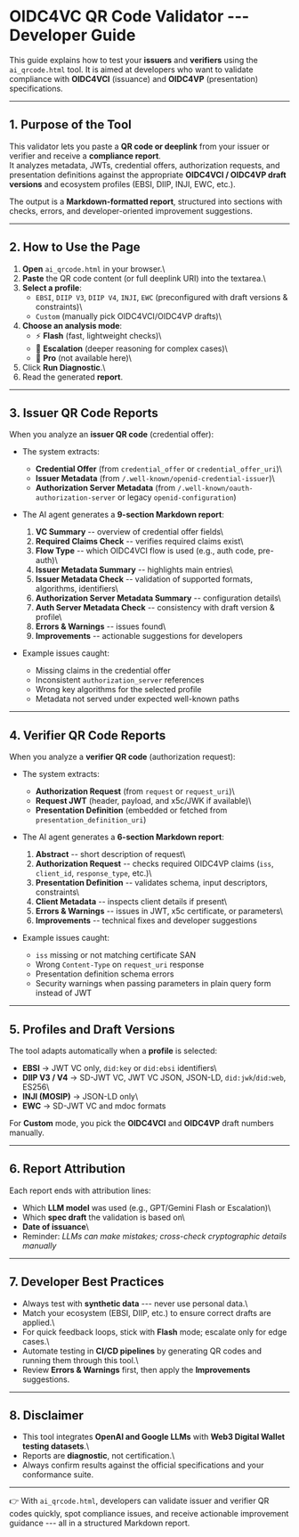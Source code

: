 # OIDC4VC QR Code Validator --- Developer Guide

This guide explains how to test your **issuers** and **verifiers** using
the `ai_qrcode.html` tool. It is aimed at developers who want to
validate compliance with **OIDC4VCI** (issuance) and **OIDC4VP**
(presentation) specifications.

------------------------------------------------------------------------

## 1. Purpose of the Tool

This validator lets you paste a **QR code or deeplink** from your issuer
or verifier and receive a **compliance report**.\
It analyzes metadata, JWTs, credential offers, authorization requests,
and presentation definitions against the appropriate **OIDC4VCI /
OIDC4VP draft versions** and ecosystem profiles (EBSI, DIIP, INJI, EWC,
etc.).

The output is a **Markdown-formatted report**, structured into sections
with checks, errors, and developer-oriented improvement suggestions.

------------------------------------------------------------------------

## 2. How to Use the Page

1.  **Open** `ai_qrcode.html` in your browser.\
2.  **Paste** the QR code content (or full deeplink URI) into the
    textarea.\
3.  **Select a profile**:
    -   `EBSI`, `DIIP V3`, `DIIP V4`, `INJI`, `EWC` (preconfigured with
        draft versions & constraints)\
    -   `Custom` (manually pick OIDC4VCI/OIDC4VP drafts)\
4.  **Choose an analysis mode**:
    -   ⚡ **Flash** (fast, lightweight checks)\
    -   🧠 **Escalation** (deeper reasoning for complex cases)\
    -   👑 **Pro** (not available here)\
5.  Click **Run Diagnostic**.\
6.  Read the generated **report**.

------------------------------------------------------------------------

## 3. Issuer QR Code Reports

When you analyze an **issuer QR code** (credential offer):

-   The system extracts:

    -   **Credential Offer** (from `credential_offer` or
        `credential_offer_uri`)\
    -   **Issuer Metadata** (from
        `/.well-known/openid-credential-issuer`)\
    -   **Authorization Server Metadata** (from
        `/.well-known/oauth-authorization-server` or legacy
        `openid-configuration`)

-   The AI agent generates a **9-section Markdown report**:

    1.  **VC Summary** -- overview of credential offer fields\
    2.  **Required Claims Check** -- verifies required claims exist\
    3.  **Flow Type** -- which OIDC4VCI flow is used (e.g., auth code,
        pre-auth)\
    4.  **Issuer Metadata Summary** -- highlights main entries\
    5.  **Issuer Metadata Check** -- validation of supported formats,
        algorithms, identifiers\
    6.  **Authorization Server Metadata Summary** -- configuration
        details\
    7.  **Auth Server Metadata Check** -- consistency with draft version
        & profile\
    8.  **Errors & Warnings** -- issues found\
    9.  **Improvements** -- actionable suggestions for developers

-   Example issues caught:

    -   Missing claims in the credential offer
    -   Inconsistent `authorization_server` references
    -   Wrong key algorithms for the selected profile
    -   Metadata not served under expected well-known paths

------------------------------------------------------------------------

## 4. Verifier QR Code Reports

When you analyze a **verifier QR code** (authorization request):

-   The system extracts:

    -   **Authorization Request** (from `request` or `request_uri`)\
    -   **Request JWT** (header, payload, and x5c/JWK if available)\
    -   **Presentation Definition** (embedded or fetched from
        `presentation_definition_uri`)

-   The AI agent generates a **6-section Markdown report**:

    1.  **Abstract** -- short description of request\
    2.  **Authorization Request** -- checks required OIDC4VP claims
        (`iss`, `client_id`, `response_type`, etc.)\
    3.  **Presentation Definition** -- validates schema, input
        descriptors, constraints\
    4.  **Client Metadata** -- inspects client details if present\
    5.  **Errors & Warnings** -- issues in JWT, x5c certificate, or
        parameters\
    6.  **Improvements** -- technical fixes and developer suggestions

-   Example issues caught:

    -   `iss` missing or not matching certificate SAN
    -   Wrong `Content-Type` on `request_uri` response
    -   Presentation definition schema errors
    -   Security warnings when passing parameters in plain query form
        instead of JWT

------------------------------------------------------------------------

## 5. Profiles and Draft Versions

The tool adapts automatically when a **profile** is selected:

-   **EBSI** → JWT VC only, `did:key` or `did:ebsi` identifiers\
-   **DIIP V3 / V4** → SD-JWT VC, JWT VC JSON, JSON-LD,
    `did:jwk`/`did:web`, ES256\
-   **INJI (MOSIP)** → JSON-LD only\
-   **EWC** → SD-JWT VC and mdoc formats

For **Custom** mode, you pick the **OIDC4VCI** and **OIDC4VP** draft
numbers manually.

------------------------------------------------------------------------

## 6. Report Attribution

Each report ends with attribution lines:

-   Which **LLM model** was used (e.g., GPT/Gemini Flash or Escalation)\
-   Which **spec draft** the validation is based on\
-   **Date of issuance**\
-   Reminder: *LLMs can make mistakes; cross-check cryptographic details
    manually*

------------------------------------------------------------------------

## 7. Developer Best Practices

-   Always test with **synthetic data** --- never use personal data.\
-   Match your ecosystem (EBSI, DIIP, etc.) to ensure correct drafts are
    applied.\
-   For quick feedback loops, stick with **Flash** mode; escalate only
    for edge cases.\
-   Automate testing in **CI/CD pipelines** by generating QR codes and
    running them through this tool.\
-   Review **Errors & Warnings** first, then apply the **Improvements**
    suggestions.

------------------------------------------------------------------------

## 8. Disclaimer

-   This tool integrates **OpenAI and Google LLMs** with **Web3 Digital Wallet
    testing datasets**.\
-   Reports are **diagnostic**, not certification.\
-   Always confirm results against the official specifications and your
    conformance suite.

------------------------------------------------------------------------

👉 With `ai_qrcode.html`, developers can validate issuer and verifier QR
codes quickly, spot compliance issues, and receive actionable
improvement guidance --- all in a structured Markdown report.

